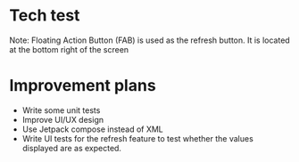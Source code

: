 # Tech test
Note: Floating Action Button (FAB) is used as the refresh button. It is located at the bottom right of the screen


# Improvement plans

- Write some unit tests
- Improve UI/UX design
- Use Jetpack compose instead of XML
- Write UI tests for the refresh feature to test whether the values displayed are as expected.
